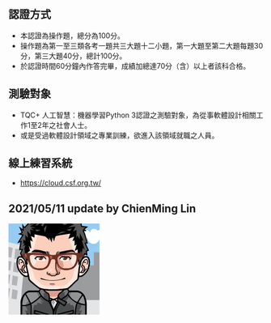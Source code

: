 ## 認證方式

- 本認證為操作題，總分為100分。
- 操作題為第一至三類各考一題共三大題十二小題，第一大題至第二大題每題30分，第三大題40分，總計100分。
- 於認證時間60分鐘內作答完畢，成績加總達70分（含）以上者該科合格。

## 測驗對象

- TQC+ 人工智慧：機器學習Python 3認證之測驗對象，為從事軟體設計相關工作1至2年之社會人士。
- 或是受過軟體設計領域之專業訓練，欲進入該領域就職之人員。

## 線上練習系統

- https://cloud.csf.org.tw/

## 2021/05/11 update by ChienMing Lin

![image](https://github.com/babymlin/TQC_AI_Licence/blob/main/Q.png?raw=true)